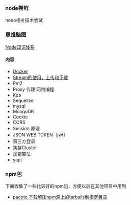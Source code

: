 ### node尝鲜
node相关技术尝试

### 思维脑图
[Node知识体系](https://www.processon.com/view/link/5e057539e4b0c1ff2110a35f)

#### 内容
- [Docker](./docker.md)
- [Stream的使用，上传和下载]('./src/upload-demo/README.md')
- Pm2
- Proxy 代理 网络编程
- Koa
- Sequelize
- mysql
- MongoDB
- Cookie
- CORS 
- Session 原理
- JSON WEB TOKEN（jwt）
- 第三方登录
- 集群Cluster
- 加密算法
- yapi

### npm包
下面收集了一些比较好的npm包，方便以后在其他项目中用到
- [pacote 下载解压npm源上的tarballs到指定目录](https://www.npmjs.com/package/pacote)
